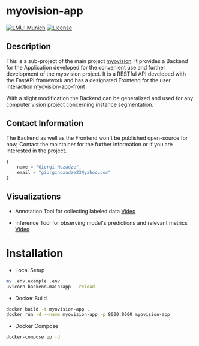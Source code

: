 # myovision-app

[![LMU: Munich](https://img.shields.io/badge/LMU-Munich-009440.svg)](https://www.en.statistik.uni-muenchen.de/index.html)
[![License](https://img.shields.io/badge/License-MIT-blue.svg)](https://opensource.org/licenses/MIT)

## Description

This is a sub-project of the main project [myovision](https://github.com/Noza23/myovision).
It provides a Backend for the Application developed for the convenient use and further development of the myovision project.
It is a RESTful API developed with the FastAPI framework and has a designated Frontend for the user interaction [myovision-app-front](https://github.com/davitchanturia/myovision-app-front)

With a slight modification the Backend can be generalized and used for any computer vision project concerning instance segmentation.

## Contact Information

The Backend as well as the Frontend won't be published open-source for now, Contact the maintainer for the further information or if you are interested in the project.

```python
{
    name = "Giorgi Nozadze",
    email = "giorginozadze23@yahoo.com"
}
```

## Visualizations

- Annotation Tool for collecting labeled data
  [Video](https://drive.google.com/file/d/1JFWEre71lWuu_wAtUcogsJ7cMXfV57Or/view?usp=sharing)

- Inference Tool for observing model's predictions and relevant metrics
  [Video](https://drive.google.com/file/d/1JFWEre71lWuu_wAtUcogsJ7cMXfV57Or/view?usp=sharing)

# Installation

- Local Setup

```bash
mv .env.example .env
uvicorn backend.main:app --reload
```

- Docker Build

```bash
docker build -t myovision-app .
docker run -d --name myovision-app -p 8000:8000 myovision-app
```

- Docker Compose

```bash
docker-compose up -d
```
